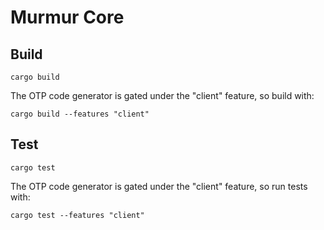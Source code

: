 # Murmur Core

## Build

``` shell
cargo build
```

The OTP code generator is gated under the "client" feature, so build with:
``` shell
cargo build --features "client"
```

## Test

``` shell
cargo test
```

The OTP code generator is gated under the "client" feature, so run tests with:
``` shell
cargo test --features "client"
```